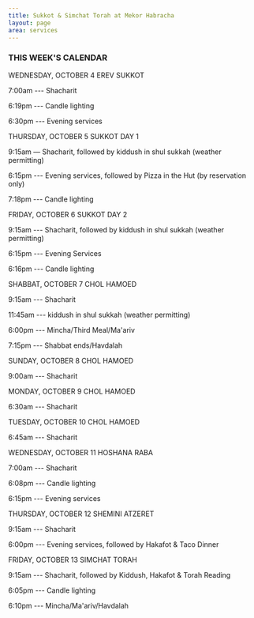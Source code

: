 ```yaml
---
title: Sukkot & Simchat Torah at Mekor Habracha
layout: page
area: services
---
```

### THIS WEEK'S CALENDAR

WEDNESDAY,  OCTOBER 4   EREV SUKKOT 

7:00am ---  Shacharit

6:19pm --- Candle lighting

6:30pm ---  Evening services



THURSDAY, OCTOBER 5  SUKKOT DAY 1

9:15am — Shacharit, followed by kiddush in shul sukkah (weather permitting)

6:15pm --- Evening services, followed by Pizza in the Hut (by reservation only)

7:18pm --- Candle lighting          



FRIDAY, OCTOBER 6  SUKKOT DAY 2

9:15am --- Shacharit, followed by kiddush in shul sukkah (weather permitting)

6:15pm --- Evening Services 

6:16pm --- Candle lighting 



SHABBAT, OCTOBER 7  CHOL HAMOED   

9:15am --- Shacharit 

11:45am --- kiddush in shul sukkah (weather permitting)

6:00pm --- Mincha/Third Meal/Ma'ariv

7:15pm --- Shabbat ends/Havdalah



SUNDAY, OCTOBER 8   CHOL HAMOED

9:00am --- Shacharit



MONDAY, OCTOBER 9  CHOL HAMOED

6:30am --- Shacharit



TUESDAY, OCTOBER 10  CHOL HAMOED

6:45am --- Shacharit



WEDNESDAY, OCTOBER 11  HOSHANA RABA

7:00am --- Shacharit

6:08pm --- Candle lighting

6:15pm --- Evening services



THURSDAY, OCTOBER 12  SHEMINI ATZERET

9:15am --- Shacharit

6:00pm --- Evening services, followed by Hakafot & Taco Dinner



FRIDAY, OCTOBER 13  SIMCHAT TORAH

9:15am --- Shacharit, followed by Kiddush, Hakafot & Torah Reading

6:05pm --- Candle lighting

6:10pm --- Mincha/Ma'ariv/Havdalah














